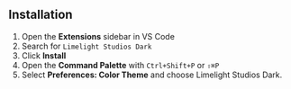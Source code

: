 ## Installation

1. Open the **Extensions** sidebar in VS Code
2. Search for `Limelight Studios Dark`
3. Click **Install**
4. Open the **Command Palette** with `Ctrl+Shift+P` or `⇧⌘P`
5. Select **Preferences: Color Theme** and choose Limelight Studios Dark.
